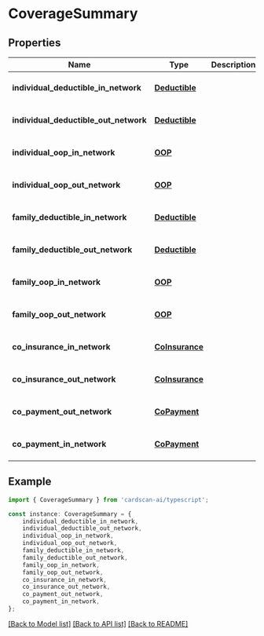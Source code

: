 # CoverageSummary


## Properties

Name | Type | Description | Notes
------------ | ------------- | ------------- | -------------
**individual_deductible_in_network** | [**Deductible**](Deductible.md) |  | [optional] [default to undefined]
**individual_deductible_out_network** | [**Deductible**](Deductible.md) |  | [optional] [default to undefined]
**individual_oop_in_network** | [**OOP**](OOP.md) |  | [optional] [default to undefined]
**individual_oop_out_network** | [**OOP**](OOP.md) |  | [optional] [default to undefined]
**family_deductible_in_network** | [**Deductible**](Deductible.md) |  | [optional] [default to undefined]
**family_deductible_out_network** | [**Deductible**](Deductible.md) |  | [optional] [default to undefined]
**family_oop_in_network** | [**OOP**](OOP.md) |  | [optional] [default to undefined]
**family_oop_out_network** | [**OOP**](OOP.md) |  | [optional] [default to undefined]
**co_insurance_in_network** | [**CoInsurance**](CoInsurance.md) |  | [optional] [default to undefined]
**co_insurance_out_network** | [**CoInsurance**](CoInsurance.md) |  | [optional] [default to undefined]
**co_payment_out_network** | [**CoPayment**](CoPayment.md) |  | [optional] [default to undefined]
**co_payment_in_network** | [**CoPayment**](CoPayment.md) |  | [optional] [default to undefined]

## Example

```typescript
import { CoverageSummary } from 'cardscan-ai/typescript';

const instance: CoverageSummary = {
    individual_deductible_in_network,
    individual_deductible_out_network,
    individual_oop_in_network,
    individual_oop_out_network,
    family_deductible_in_network,
    family_deductible_out_network,
    family_oop_in_network,
    family_oop_out_network,
    co_insurance_in_network,
    co_insurance_out_network,
    co_payment_out_network,
    co_payment_in_network,
};
```

[[Back to Model list]](../README.md#documentation-for-models) [[Back to API list]](../README.md#documentation-for-api-endpoints) [[Back to README]](../README.md)
